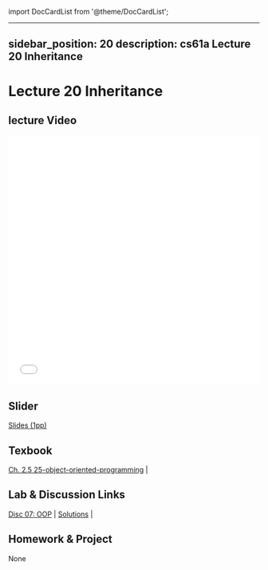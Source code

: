 import DocCardList from '@theme/DocCardList';

---
sidebar_position: 20
description: cs61a  Lecture 20 Inheritance
---
# Lecture 20 Inheritance
## lecture Video

<iframe src="//player.bilibili.com/player.html?aid=277746636&bvid=BV17c411f78k&cid=1311465503&p=1&high_quality=1&danmaku=0" scrolling="no" border="0" frameborder="no" framespacing="0" allowfullscreen="true" allowfullscreen="allowfullscreen" width="100%" height="500" scrolling="no" frameborder="0" sandbox="allow-top-navigation allow-same-origin allow-forms allow-scripts"> </iframe>

## Slider
[Slides (1pp)](/resource/cs61a/20-Inheritance_1pp.pdf)
## Texbook
[Ch. 2.5 25-object-oriented-programming](./ch/25-object-oriented-programming.md) | 

## Lab & Discussion Links
[Disc 07: OOP](./dis/disc07.md) | [Solutions](./dis/sol-disc07.md) | 

## Homework & Project
None


<DocCardList />
